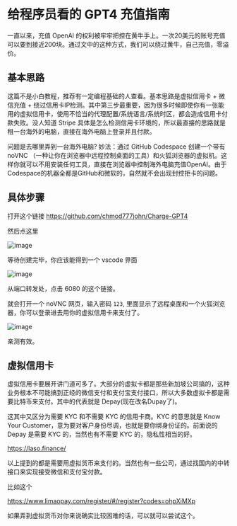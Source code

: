 # 给程序员看的 GPT4 充值指南
一直以来，充值 OpenAI 的权利被牢牢把控在黄牛手上。一次20美元的账号充值可以要到接近200块。通过文中的这种方式，我们可以绕过黄牛，自己充值，零溢价。
## 基本思路
这篇不是小白教程，推荐有一定编程基础的人查看。基本思路是虚拟信用卡 + 微信充值 + 绕过信用卡IP检测。其中第三步最重要，因为很多时候即使你有一张能用的虚拟信用卡，使用不恰当的代理配置/系统语言/系统时区，都会造成信用卡付款失败。没人知道 Stripe 具体是怎么检测信用卡环境的，所以最直接的思路就是租一台海外的电脑，直接在海外电脑上登录并且付款。

问题是去哪里弄到一台海外电脑? 妙法：通过 GitHub Codespace 创建一个带有 noVNC （一种让你在浏览器中远程控制桌面的工具）和火狐浏览器的虚拟机。这样你就可以不用安装任何工具，直接在浏览器中控制海外电脑充值OpenAI。由于Codespace的机器全都是GitHub和微软的，自然就不会出现封控拒卡的问题。

## 具体步骤
打开这个链接 https://github.com/chmod777john/Charge-GPT4

然后点这里

![image](https://github.com/chmod777john/Charge-GPT4/assets/146207719/ae3d3393-c859-4a42-ab23-70f046ec56b3)

等待创建完毕，你应该能得到一个 vscode 界面

![image](https://github.com/chmod777john/Charge-GPT4/assets/146207719/50e6ca25-d1a5-4872-ba8e-7fc7ff8aa351)


从端口转发处，点击 6080 的这个链接。

就会打开一个 noVNC 网页，输入密码 `123`, 里面显示了远程桌面和一个火狐浏览器，你可以登录进去用你的虚拟信用卡来支付了。

![image](https://github.com/chmod777john/Charge-GPT4/assets/146207719/6b8d1c17-261a-4eb8-88ab-2e3ff9210dd7)


亲测有效。

## 虚拟信用卡
虚拟信用卡要展开讲门道可多了。大部分的虚拟卡都是那些新加坡公司搞的，这种业务根本不可能搞到正经的微信支付和支付宝支付接口，所以大多数虚拟卡都是需要比特币来支付。其中的代表就是 Depay(现在改名Dupay了)。

这其中又区分为需要 KYC 和不需要 KYC 的信用卡商。KYC 的意思就是 Know Your Customer，意为要对客户身份尽调，也就是要你绑身份证的。前面说的 Depay 是需要 KYC 的，当然也有不需要 KYC 的，隐私性相当的好。

https://laso.finance/

以上提到的都是需要用虚拟货币来支付的。当然也有一些公司，通过找国内的中转接口来实现接受微信和支付宝付款。

比如这个

https://www.limaopay.com/register/#/register?codes=ohpXiMXp

如果弄到虚拟货币对你来说确实比较困难的话，可以就可以尝试这个。

